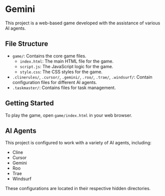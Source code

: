 # Gemini

This project is a web-based game developed with the assistance of various AI agents.

## File Structure

-   `game/`: Contains the core game files.
    -   `index.html`: The main HTML file for the game.
    -   `script.js`: The JavaScript logic for the game.
    -   `style.css`: The CSS styles for the game.
-   `.clinerules/`, `.cursor/`, `.gemini/`, `.roo/`, `.trae/`, `.windsurf/`: Contain configuration files for different AI agents.
-   `.taskmaster/`: Contains files for task management.

## Getting Started

To play the game, open `game/index.html` in your web browser.

## AI Agents

This project is configured to work with a variety of AI agents, including:

-   Cline
-   Cursor
-   Gemini
-   Roo
-   Trae
-   Windsurf

These configurations are located in their respective hidden directories.

